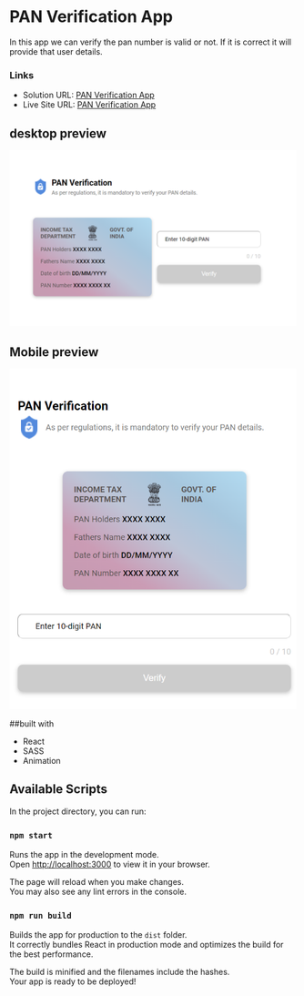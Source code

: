 # PAN Verification App
In this app we can verify the pan number is valid or not. If it is correct it will provide that user details.

### Links
- Solution URL: [PAN Verification App](https://github.com/sukanyagurav/pancard-ui)
- Live Site URL: [PAN Verification App](https://pancardverification5867.netlify.app/)

## desktop preview
![Design preview ](./src/assets/desktop%20preview.png)

## Mobile preview
![Design preview ](./src/assets/Mobile%20preview.png)

##built with 
- React
- SASS
- Animation

## Available Scripts

In the project directory, you can run:

### `npm start`

Runs the app in the development mode.\
Open [http://localhost:3000](http://localhost:3000) to view it in your browser.

The page will reload when you make changes.\
You may also see any lint errors in the console.

### `npm run build`

Builds the app for production to the `dist` folder.\
It correctly bundles React in production mode and optimizes the build for the best performance.

The build is minified and the filenames include the hashes.\
Your app is ready to be deployed!